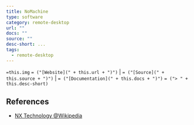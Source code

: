 ```yaml
---
title: NoMachine
type: software
category: remote-desktop
url: ""
docs: ""
source: ""
desc-short: ...
tags:
  - remote-desktop
---
```

`=this.img` `= ("[Website](" + this.url + ")")` |  `= ("[Source](" + this.source + ")")` | `= ("[Documentation](" + this.docs + ")")`
`= ("> " + this.desc-short)`

## References

- [NX Technology @Wikipedia](https://en.wikipedia.org/wiki/NX_technology)